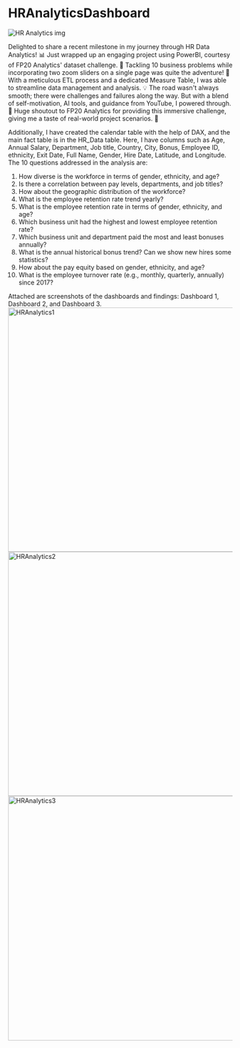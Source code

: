 # HRAnalyticsDashboard
![HR Analytics img](https://img.freepik.com/free-vector/recruit-agent-analyzing-candidates_74855-4565.jpg?size=626&ext=jpg&uid=R53848215&ga=GA1.1.1766836095.1705604362&semt=ais_user)<br>

Delighted to share a recent milestone in my journey through HR Data Analytics! 📊 Just wrapped up an engaging project using PowerBI, courtesy of FP20 Analytics' dataset challenge. 🚀 Tackling 10 business problems while incorporating two zoom sliders on a single page was quite the adventure! 🎯 With a meticulous ETL process and a dedicated Measure Table, I was able to streamline data management and analysis. 💡 The road wasn't always smooth; there were challenges and failures along the way. But with a blend of self-motivation, AI tools, and guidance from YouTube, I powered through. 🌟 Huge shoutout to FP20 Analytics for providing this immersive challenge, giving me a taste of real-world project scenarios. 🙏

Additionally, I have created the calendar table with the help of DAX, and the main fact table is in the HR_Data table. Here, I have columns such as Age, Annual Salary, Department, Job title, Country, City, Bonus, Employee ID, ethnicity, Exit Date, Full Name, Gender, Hire Date, Latitude, and Longitude. The 10 questions addressed in the analysis are:

1. How diverse is the workforce in terms of gender, ethnicity, and age?
2. Is there a correlation between pay levels, departments, and job titles?
3. How about the geographic distribution of the workforce?
4. What is the employee retention rate trend yearly?
5. What is the employee retention rate in terms of gender, ethnicity, and age?
6. Which business unit had the highest and lowest employee retention rate?
7. Which business unit and department paid the most and least bonuses annually?
8. What is the annual historical bonus trend? Can we show new hires some statistics?
9. How about the pay equity based on gender, ethnicity, and age?
10. What is the employee turnover rate (e.g., monthly, quarterly, annually) since 2017?

Attached are screenshots of the dashboards and findings: Dashboard 1, Dashboard 2, and Dashboard 3.
<img width="548" alt="HRAnalytics1" src="https://github.com/Deepak-Biswakarma-2310/HRAnalyticsDashboard/assets/124545628/18b81e35-800b-4cb3-8f75-55b9b4bb3d79"><br>
<img width="548" alt="HRAnalytics2" src="https://github.com/Deepak-Biswakarma-2310/HRAnalyticsDashboard/assets/124545628/2edfcf8c-f5ba-42d0-b77f-bf175ad58afd"><br>
<img width="549" alt="HRAnalytics3" src="https://github.com/Deepak-Biswakarma-2310/HRAnalyticsDashboard/assets/124545628/507952fc-7b3c-46f7-8b68-152fae6a64af">
